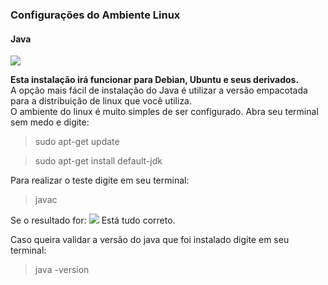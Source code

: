 ### Configurações do Ambiente Linux ###

#### Java
<img src="https://cdn.iconscout.com/icon/free/png-256/java-43-569305.png">

**Esta instalação irá funcionar para Debian, Ubuntu e seus derivados.**<br/>
A opção mais fácil de instalação do Java é utilizar a versão empacotada para a distribuição de linux que você utiliza.<br/>
O ambiente do linux é muito simples de ser configurado. Abra seu terminal sem medo e digite:


> sudo apt-get update

> sudo apt-get install default-jdk

Para realizar o teste digite em seu terminal:

> javac

Se o resultado for: 
<img src="https://i.imgur.com/XoQj6x1.png">
Está tudo correto.

Caso queira validar a versão do java que foi instalado digite em seu terminal:

> java -version